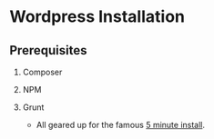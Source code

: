 # Wordpress Installation 

## Prerequisites

1. Composer
2. NPM
3. Grunt

   * All geared up for the famous [5 minute install](https://codex.wordpress.org/Installing_WordPress). 
